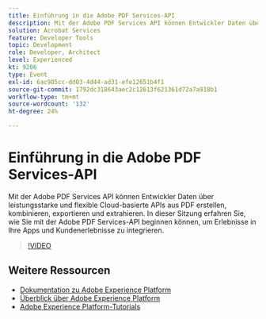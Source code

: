 ```yaml
---
title: Einführung in die Adobe PDF Services-API
description: Mit der Adobe PDF Services API können Entwickler Daten über leistungsstarke und flexible Cloud-basierte APIs aus PDF erstellen, kombinieren, exportieren und extrahieren. In dieser Sitzung erfahren Sie, wie Sie mit der Adobe PDF Services-API beginnen können, um Erlebnisse in Ihre Apps und Kundenerlebnisse zu integrieren.
solution: Acrobat Services
feature: Developer Tools
topic: Development
role: Developer, Architect
level: Experienced
kt: 9206
type: Event
exl-id: 6ac905cc-dd03-4d44-ad31-efe12651b4f1
source-git-commit: 1792dc318643aec2c12613f621361d72a7a918b1
workflow-type: tm+mt
source-wordcount: '132'
ht-degree: 24%

---
```


# Einführung in die Adobe PDF Services-API

Mit der Adobe PDF Services API können Entwickler Daten über leistungsstarke und flexible Cloud-basierte APIs aus PDF erstellen, kombinieren, exportieren und extrahieren. In dieser Sitzung erfahren Sie, wie Sie mit der Adobe PDF Services-API beginnen können, um Erlebnisse in Ihre Apps und Kundenerlebnisse zu integrieren.


>[!VIDEO](https://video.tv.adobe.com/v/337601/?quality=12&learn=on&hidetitle=true)

## Weitere Ressourcen

- [Dokumentation zu Adobe Experience Platform](https://experienceleague.adobe.com/docs/experience-platform.html?lang=de)
- [Überblick über Adobe Experience Platform](https://experienceleague.adobe.com/docs/experience-platform/landing/home.html?lang=de)
- [Adobe Experience Platform-Tutorials](https://experienceleague.adobe.com/docs/platform-learn/tutorials/overview.html?lang=de)
